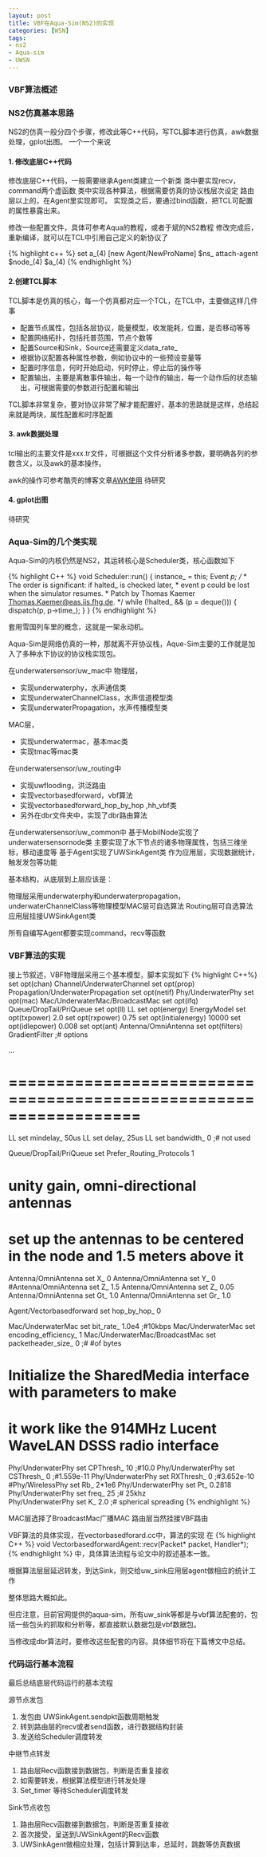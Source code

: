 ```yaml
---
layout: post
title: VBF在Aqua-Sim(NS2)的实现
categories: [WSN]
tags:
- ns2
- Aqua-sim
- UWSN
---
```

### VBF算法概述 ###

### NS2仿真基本思路 ###
NS2的仿真一般分四个步骤，修改此等C++代码，写TCL脚本进行仿真，awk数据处理，gplot出图。
一个一个来说

#### 1. 修改底层C++代码 ####
修改底层C++代码，一般需要继承Agent类建立一个新类
类中要实现recv，command两个虚函数
类中实现各种算法，根据需要仿真的协议栈层次设定
路由层以上的，在Agent里实现即可。
实现类之后，要通过bind函数，把TCL可配置的属性暴露出来。

修改一些配置文件，具体可参考Aqua的教程，或者于斌的NS2教程
修改完成后，重新编译，就可以在TCL中引用自己定义的新协议了

{% highlight c++ %}
set a_(4) [new Agent/NewProName]
$ns_ attach-agent $node_(4) $a_(4)
{% endhighlight %}

#### 2.创建TCL脚本 ####
TCL脚本是仿真的核心，每一个仿真都对应一个TCL，在TCL中，主要做这样几件事
* 配置节点属性，包括各层协议，能量模型，收发能耗，位置，是否移动等等
* 配置网络拓扑，包括托普范围，节点个数等
* 配置Source和Sink，Source还需要定义data_rate_
* 根据协议配置各种属性参数，例如协议中的一些预设变量等
* 配置时序信息，何时开始启动，何时停止，停止后的操作等
* 配置输出，主要是离散事件输出，每一个动作的输出，每一个动作后的状态输出，可根据需要的参数进行配置和输出

TCL脚本非常复杂，要对协议非常了解才能配置好，基本的思路就是这样，总结起来就是两块，属性配置和时序配置

#### 3. awk数据处理 ####
tcl输出的主要文件是xxx.tr文件，可根据这个文件分析诸多参数，要明确各列的参数含义，以及awk的基本操作。

awk的操作可参考酷壳的博客文章[AWK使用](http://coolshell.cn/articles/9070.html)
待研究

#### 4. gplot出图 ####
待研究

### Aqua-Sim的几个类实现 ###

Aqua-Sim的内核仍然是NS2，其运转核心是Scheduler类，核心函数如下

{% highlight C++ %}
void
Scheduler::run()
{
	instance_ = this;
	Event *p;
	/*
	 * The order is significant: if halted_ is checked later,
	 * event p could be lost when the simulator resumes.
	 * Patch by Thomas Kaemer <Thomas.Kaemer@eas.iis.fhg.de>.
	 */
	while (!halted_ && (p = deque())) {
		dispatch(p, p->time_);
	}
}
{% endhighlight %}

套用雪国列车里的概念，这就是一架永动机。


Aqua-Sim是网络仿真的一种，那就离不开协议栈，Aque-Sim主要的工作就是加入了多种水下协议的协议栈实现包。


在underwatersensor/uw_mac中
物理层，

* 实现underwaterphy，水声通信类
* 实现underwaterChannelClass，水声信道模型类
* 实现underwaterPropagation，水声传播模型类

MAC层，

* 实现underwatermac，基本mac类
* 实现tmac等mac类

在underwatersensor/uw_routing中

* 实现uwflooding，洪泛路由
* 实现vectorbasedforward，vbf算法
* 实现vectorbasedforward\_hop\_by_hop ,hh\_vbf类
* 另外在dbr文件夹中，实现了dbr路由算法

在underwatersensor/uw_common中
基于MobilNode实现了underwatersensornode类
主要实现了水下节点的诸多物理属性，包括三维坐标，移动速度等
基于Agent实现了UWSinkAgent类
作为应用层，实现数据统计，触发发包等功能

基本结构，从底层到上层应该是：

物理层采用underwaterphy和underwaterpropagation，underwaterChannelClass等物理模型MAC层可自选算法
Routing层可自选算法
应用层挂接UWSinkAgent类

所有自编写Agent都要实现command，recv等函数

### VBF算法的实现 ###

接上节叙述，VBF物理层采用三个基本模型，脚本实现如下
{% highlight C++%}
set opt(chan)		Channel/UnderwaterChannel
set opt(prop)		Propagation/UnderwaterPropagation
set opt(netif)		Phy/UnderwaterPhy
set opt(mac)		Mac/UnderwaterMac/BroadcastMac
set opt(ifq)		Queue/DropTail/PriQueue
set opt(ll)		LL
set opt(energy)         EnergyModel
set opt(txpower)        2.0
set opt(rxpower)        0.75
set opt(initialenergy)  10000
set opt(idlepower)      0.008
set opt(ant)            Antenna/OmniAntenna
set opt(filters)        GradientFilter    ;# options

...
# ==================================================================

LL set mindelay_		50us
LL set delay_			25us
LL set bandwidth_		0	;# not used

Queue/DropTail/PriQueue set Prefer_Routing_Protocols    1

# unity gain, omni-directional antennas
# set up the antennas to be centered in the node and 1.5 meters above it
Antenna/OmniAntenna set X_ 0
Antenna/OmniAntenna set Y_ 0
#Antenna/OmniAntenna set Z_ 1.5
Antenna/OmniAntenna set Z_ 0.05
Antenna/OmniAntenna set Gt_ 1.0
Antenna/OmniAntenna set Gr_ 1.0

Agent/Vectorbasedforward set hop_by_hop_ 0

Mac/UnderwaterMac set bit_rate_  1.0e4 ;#10kbps
Mac/UnderwaterMac set encoding_efficiency_ 1
Mac/UnderwaterMac/BroadcastMac set packetheader_size_ 0 ;# #of bytes

# Initialize the SharedMedia interface with parameters to make
# it work like the 914MHz Lucent WaveLAN DSSS radio interface
Phy/UnderwaterPhy set CPThresh_  10  ;#10.0
Phy/UnderwaterPhy set CSThresh_  0    ;#1.559e-11
Phy/UnderwaterPhy set RXThresh_  0    ;#3.652e-10
#Phy/WirelessPhy set Rb_ 2*1e6
Phy/UnderwaterPhy set Pt_  0.2818
Phy/UnderwaterPhy set freq_  25  ;# 25khz  
Phy/UnderwaterPhy set K_ 2.0    ;# spherical spreading
{% endhighlight %}

MAC层选择了BroadcastMac广播MAC
路由层当然挂接VBF路由

VBF算法的具体实现，在vectorbasedforard.cc中，算法的实现
在
{% highlight C++ %}
void VectorbasedforwardAgent::recv(Packet* packet, Handler*);
{% endhighlight %}
中，具体算法流程与论文中的叙述基本一致。

根据算法层层延迟转发，到达Sink，则交给uw_sink应用层agent做相应的统计工作

整体思路大概如此。

但应注意，目前官网提供的aqua-sim，所有uw_sink等都是与vbf算法配套的，包括一些包头的抓取和分析等，都直接默认数据包是vbf数据包。

当修改成dbr算法时，要修改这些配套的内容。具体细节将在下篇博文中总结。

### 代码运行基本流程 ###

最后总结底层代码运行的基本流程

源节点发包

1. 发包由 UWSinkAgent.sendpkt函数周期触发
2. 转到路由层的recv或者send函数，进行数据结构封装
3. 发送给Scheduler调度转发

中继节点转发

1. 路由层Recv函数接到数据包，判断是否重复接收
2. 如需要转发，根据算法模型进行转发处理
3. Set_timer 等待Scheduler调度转发

Sink节点收包

1. 路由层Recv函数接到数据包，判断是否重复接收
2. 首次接受，呈送到UWSinkAgent的Recv函数
3. UWSinkAgent做相应处理，包括计算到达率，总延时，跳数等仿真数据


